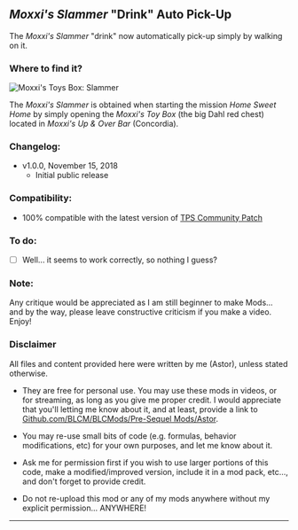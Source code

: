 ## *Moxxi's Slammer* "Drink" Auto Pick-Up

The *Moxxi's Slammer* "drink" now automatically pick-up simply by walking on it.

### Where to find it?

![Moxxi's Toys Box: Slammer](https://imgur.com/k13u40Q.jpg "Don't worry guys... even if my screen capture show French text, my mods are in English")

The *Moxxi's Slammer* is obtained when starting the mission *Home Sweet Home* by simply opening the *Moxxi's Toy Box* (the big Dahl red chest) located in *Moxxi's Up & Over Bar* (Concordia). 

### Changelog:
- v1.0.0, November 15, 2018
  - Initial public release
 
### Compatibility:

- 100% compatible with the latest version of [TPS Community Patch](https://github.com/BLCM/BLCMods/tree/master/Pre%20Sequel%20Mods/Community%20Patch)

### To do:

- [ ] Well... it seems to work correctly, so nothing I guess?
  
### Note: 

Any critique would be appreciated as I am still beginner to make Mods... and by the way, please leave constructive criticism if you make a video. 
Enjoy!

### Disclaimer

All files and content provided here were written by me (Astor), unless stated otherwise.

- They are free for personal use. You may use these mods in videos, or for streaming, as long as you give me proper credit. I would appreciate that you'll letting me know about it, and at least, provide a link to [Github.com/BLCM/BLCMods/Pre-Sequel Mods/Astor](https://github.com/BLCM/BLCMods/tree/master/Pre%20Sequel%20Mods/Astor).

- You may re-use small bits of code (e.g. formulas, behavior modifications, etc) for your own purposes, and let me know about it. 

- Ask me for permission first if you wish to use larger portions of this code, make a modified/improved version, include it in a mod pack, etc..., and don't forget to provide credit.

- Do not re-upload this mod or any of my mods anywhere without my explicit permission... ANYWHERE!

* * * * *



